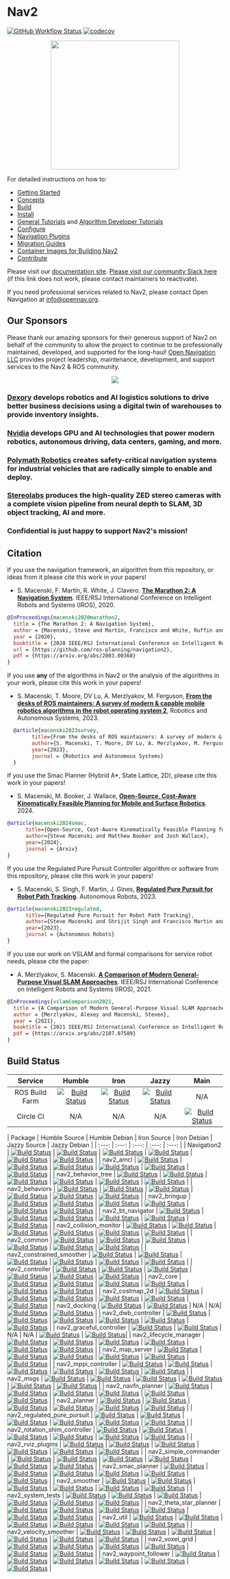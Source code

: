 # Nav2
[![GitHub Workflow Status](https://github.com/ros-navigation/navigation2/actions/workflows/update_ci_image.yaml/badge.svg)](https://github.com/ros-navigation/navigation2/actions/workflows/update_ci_image.yaml)
[![codecov](https://codecov.io/gh/ros-navigation/navigation2/branch/main/graph/badge.svg?token=S3iRmypwlg)](https://codecov.io/gh/ros-navigation/navigation2)

<p align="center">
  <img height="300" src="doc/nav2_logo.png" />
</p>

For detailed instructions on how to:
- [Getting Started](https://docs.nav2.org/getting_started/index.html)
- [Concepts](https://docs.nav2.org/concepts/index.html)
- [Build](https://docs.nav2.org/development_guides/build_docs/index.html#build)
- [Install](https://docs.nav2.org/development_guides/build_docs/index.html#install)
- [General Tutorials](https://docs.nav2.org/tutorials/index.html) and [Algorithm Developer Tutorials](https://docs.nav2.org/plugin_tutorials/index.html)
- [Configure](https://docs.nav2.org/configuration/index.html)
- [Navigation Plugins](https://docs.nav2.org/plugins/index.html)
- [Migration Guides](https://docs.nav2.org/migration/index.html)
- [Container Images for Building Nav2](https://github.com/orgs/ros-navigation/packages/container/package/navigation2)
- [Contribute](https://docs.nav2.org/development_guides/involvement_docs/index.html)

Please visit our [documentation site](https://docs.nav2.org/). [Please visit our community Slack here](https://join.slack.com/t/navigation2/shared_invite/zt-hu52lnnq-cKYjuhTY~sEMbZXL8p9tOw) (if this link does not work, please contact maintainers to reactivate).

If you need professional services related to Nav2, please contact Open Navigation at info@opennav.org.

## Our Sponsors

Please thank our amazing sponsors for their generous support of Nav2 on behalf of the community to allow the project to continue to be professionally maintained, developed, and supported for the long-haul! [Open Navigation LLC](https://www.opennav.org/) provides project leadership, maintenance, development, and support services to the Nav2 & ROS community. 

<p align="center">
  <img src="doc/sponsors_feb_2024.png" />
</p>

### [Dexory](https://www.dexory.com/) develops robotics and AI logistics solutions to drive better business decisions using a digital twin of warehouses to provide inventory insights.

### [Nvidia](https://www.nvidia.com/en-us/deep-learning-ai/industries/robotics/) develops GPU and AI technologies that power modern robotics, autonomous driving, data centers, gaming, and more.

### [Polymath Robotics](https://www.polymathrobotics.com/) creates safety-critical navigation systems for industrial vehicles that are radically simple to enable and deploy.

### [Stereolabs](https://www.stereolabs.com/) produces the high-quality ZED stereo cameras with a complete vision pipeline from neural depth to SLAM, 3D object tracking, AI and more.

### Confidential is just happy to support Nav2's mission!


## Citation

If you use the navigation framework, an algorithm from this repository, or ideas from it
please cite this work in your papers!

 - S. Macenski, F. Martín, R. White, J. Clavero. [**The Marathon 2: A Navigation System**](https://arxiv.org/abs/2003.00368). IEEE/RSJ International Conference on Intelligent Robots and Systems (IROS), 2020.
 
 ```bibtex
 @InProceedings{macenski2020marathon2,
   title = {The Marathon 2: A Navigation System},
   author = {Macenski, Steve and Martín, Francisco and White, Ruffin and Ginés Clavero, Jonatan},
   year = {2020},
   booktitle = {2020 IEEE/RSJ International Conference on Intelligent Robots and Systems (IROS)},
   url = {https://github.com/ros-planning/navigation2},
   pdf = {https://arxiv.org/abs/2003.00368}
 }
```

If you use **any** of the algorithms in Nav2 or the analysis of the algorithms in your work, please cite this work in your papers!

- S. Macenski, T. Moore, DV Lu, A. Merzlyakov, M. Ferguson, [**From the desks of ROS maintainers: A survey of modern & capable mobile robotics algorithms in the robot operating system 2**](https://arxiv.org/pdf/2307.15236.pdf), Robotics and Autonomous Systems, 2023.

```bibtex
  @article{macenski2023survey,
        title={From the desks of ROS maintainers: A survey of modern & capable mobile robotics algorithms in the robot operating system 2}, 
        author={S. Macenski, T. Moore, DV Lu, A. Merzlyakov, M. Ferguson},
        year={2023},
        journal = {Robotics and Autonomous Systems}
  }
```

If you use the Smac Planner (Hybrid A*, State Lattice, 2D), please cite this work in your papers!

- S. Macenski, M. Booker, J. Wallace, [**Open-Source, Cost-Aware Kinematically Feasible Planning for Mobile and Surface Robotics**](https://arxiv.org/abs/2401.13078). 2024.

```bibtex
@article{macenski2024smac,
      title={Open-Source, Cost-Aware Kinematically Feasible Planning for Mobile and Surface Robotics}, 
      author={Steve Macenski and Matthew Booker and Josh Wallace},
      year={2024},
      journal = {Arxiv}
}
```

If you use the Regulated Pure Pursuit Controller algorithm or software from this repository, please cite this work in your papers!

- S. Macenski, S. Singh, F. Martin, J. Gines, [**Regulated Pure Pursuit for Robot Path Tracking**](https://arxiv.org/abs/2305.20026). Autonomous Robots, 2023.

```bibtex
@article{macenski2023regulated,
      title={Regulated Pure Pursuit for Robot Path Tracking}, 
      author={Steve Macenski and Shrijit Singh and Francisco Martin and Jonatan Gines},
      year={2023},
      journal = {Autonomous Robots}
}
```

 If you use our work on VSLAM and formal comparisons for service robot needs, please cite the paper:

 - A. Merzlyakov, S. Macenski. [**A Comparison of Modern General-Purpose Visual SLAM Approaches**](https://arxiv.org/abs/2107.07589). IEEE/RSJ International Conference on Intelligent Robots and Systems (IROS), 2021.

 ```bibtex
 @InProceedings{vslamComparison2021,
   title = {A Comparison of Modern General-Purpose Visual SLAM Approaches},
   author = {Merzlyakov, Alexey and Macenski, Steven},
   year = {2021},
   booktitle = {2021 IEEE/RSJ International Conference on Intelligent Robots and Systems (IROS)},
   pdf = {https://arxiv.org/abs/2107.07589}
 }
```

## Build Status

| Service | Humble | Iron  | Jazzy | Main  |
| :---:   | :---:  | :---: | :---: | :---: |
| ROS Build Farm | [![Build Status](https://build.ros2.org/job/Hdev__navigation2__ubuntu_jammy_amd64/badge/icon)](https://build.ros2.org/job/Hdev__navigation2__ubuntu_jammy_amd64/) | [![Build Status](https://build.ros2.org/job/Idev__navigation2__ubuntu_jammy_amd64/badge/icon)](https://build.ros2.org/job/Idev__navigation2__ubuntu_jammy_amd64/) |  [![Build Status](https://build.ros2.org/job/Jdev__navigation2__ubuntu_noble_amd64/badge/icon)](https://build.ros2.org/job/Jdev__navigation2__ubuntu_noble_amd64/) | N/A |
| Circle CI | N/A | N/A | N/A | [![Build Status](https://circleci.com/gh/ros-navigation/navigation2/tree/main.svg?style=svg)](https://circleci.com/gh/ros-navigation/navigation2/tree/main) |


| Package | Humble Source | Humble Debian | Iron Source | Iron Debian | Jazzy Source | Jazzy Debian |
| :---: | :---: | :---: |  :---: | :---: |
| Navigation2 | [![Build Status](https://build.ros2.org/job/Hsrc_uJ__navigation2__ubuntu_jammy__source/badge/icon)](https://build.ros2.org/job/Hsrc_uJ__navigation2__ubuntu_jammy__source/) | [![Build Status](https://build.ros2.org/job/Hbin_uJ64__navigation2__ubuntu_jammy_amd64__binary/badge/icon)](https://build.ros2.org/job/Hbin_uJ64__navigation2__ubuntu_jammy_amd64__binary/) | [![Build Status](https://build.ros2.org/job/Isrc_uJ__navigation2__ubuntu_jammy__source/badge/icon)](https://build.ros2.org/job/Isrc_uJ__navigation2__ubuntu_jammy__source/) | [![Build Status](https://build.ros2.org/job/Ibin_uJ64__navigation2__ubuntu_jammy_amd64__binary/badge/icon)](https://build.ros2.org/job/Ibin_uJ64__navigation2__ubuntu_jammy_amd64__binary/) | [![Build Status](https://build.ros2.org/job/Jsrc_uJ__navigation2__ubuntu_noble__source/badge/icon)](https://build.ros2.org/job/Jsrc_uJ__navigation2__ubuntu_noble__source/) | [![Build Status](https://build.ros2.org/job/Jbin_uJ64__navigation2__ubuntu_noble_amd64__binary/badge/icon)](https://build.ros2.org/job/Jbin_uJ64__navigation2__ubuntu_noble_amd64__binary/) |
| nav2_amcl | [![Build Status](https://build.ros2.org/job/Hsrc_uJ__nav2_amcl__ubuntu_jammy__source/badge/icon)](https://build.ros2.org/job/Hsrc_uJ__nav2_amcl__ubuntu_jammy__source/) | [![Build Status](https://build.ros2.org/job/Hbin_uJ64__nav2_amcl__ubuntu_jammy_amd64__binary/badge/icon)](https://build.ros2.org/job/Hbin_uJ64__nav2_amcl__ubuntu_jammy_amd64__binary/) | [![Build Status](https://build.ros2.org/job/Isrc_uJ__nav2_amcl__ubuntu_jammy__source/badge/icon)](https://build.ros2.org/job/Isrc_uJ__nav2_amcl__ubuntu_jammy__source/) | [![Build Status](https://build.ros2.org/job/Ibin_uJ64__nav2_amcl__ubuntu_jammy_amd64__binary/badge/icon)](https://build.ros2.org/job/Ibin_uJ64__nav2_amcl__ubuntu_jammy_amd64__binary/) |  [![Build Status](https://build.ros2.org/job/Jsrc_uJ__nav2_amcl__ubuntu_noble__source/badge/icon)](https://build.ros2.org/job/Jsrc_uJ__nav2_amcl__ubuntu_noble__source/) | [![Build Status](https://build.ros2.org/job/Jbin_uJ64__nav2_amcl__ubuntu_noble_amd64__binary/badge/icon)](https://build.ros2.org/job/Jbin_uJ64__nav2_amcl__ubuntu_noble_amd64__binary/) |
| nav2_behavior_tree | [![Build Status](https://build.ros2.org/job/Hsrc_uJ__nav2_behavior_tree__ubuntu_jammy__source/badge/icon)](https://build.ros2.org/job/Hsrc_uJ__nav2_behavior_tree__ubuntu_jammy__source/) | [![Build Status](https://build.ros2.org/job/Hbin_uJ64__nav2_behavior_tree__ubuntu_jammy_amd64__binary/badge/icon)](https://build.ros2.org/job/Hbin_uJ64__nav2_behavior_tree__ubuntu_jammy_amd64__binary/) | [![Build Status](https://build.ros2.org/job/Isrc_uJ__nav2_behavior_tree__ubuntu_jammy__source/badge/icon)](https://build.ros2.org/job/Isrc_uJ__nav2_behavior_tree__ubuntu_jammy__source/) | [![Build Status](https://build.ros2.org/job/Ibin_uJ64__nav2_behavior_tree__ubuntu_jammy_amd64__binary/badge/icon)](https://build.ros2.org/job/Ibin_uJ64__nav2_behavior_tree__ubuntu_jammy_amd64__binary/) | [![Build Status](https://build.ros2.org/job/Jsrc_uJ__nav2_behavior_tree__ubuntu_noble__source/badge/icon)](https://build.ros2.org/job/Isrc_uJ__nav2_behavior_tree__ubuntu_jammy__source/) | [![Build Status](https://build.ros2.org/job/Jbin_uJ64__nav2_behavior_tree__ubuntu_noble_amd64__binary/badge/icon)](https://build.ros2.org/job/Jbin_uJ64__nav2_behavior_tree__ubuntu_noble_amd64__binary/) | 
| nav2_behaviors | [![Build Status](https://build.ros2.org/job/Hsrc_uJ__nav2_behaviors__ubuntu_jammy__source/badge/icon)](https://build.ros2.org/job/Hsrc_uJ__nav2_behaviors__ubuntu_jammy__source/) | [![Build Status](https://build.ros2.org/job/Hbin_uJ64__nav2_behaviors__ubuntu_jammy_amd64__binary/badge/icon)](https://build.ros2.org/job/Hbin_uJ64__nav2_behaviors__ubuntu_jammy_amd64__binary/) | [![Build Status](https://build.ros2.org/job/Isrc_uJ__nav2_behaviors__ubuntu_jammy__source/badge/icon)](https://build.ros2.org/job/Isrc_uJ__nav2_behaviors__ubuntu_jammy__source/) | [![Build Status](https://build.ros2.org/job/Ibin_uJ64__nav2_behaviors__ubuntu_jammy_amd64__binary/badge/icon)](https://build.ros2.org/job/Ibin_uJ64__nav2_behaviors__ubuntu_jammy_amd64__binary/) | [![Build Status](https://build.ros2.org/job/Jsrc_uJ__nav2_behaviors__ubuntu_noble__source/badge/icon)](https://build.ros2.org/job/Jsrc_uJ__nav2_behaviors__ubuntu_noble__source/) | [![Build Status](https://build.ros2.org/job/Jbin_uJ64__nav2_behaviors__ubuntu_noble_amd64__binary/badge/icon)](https://build.ros2.org/job/Jbin_uJ64__nav2_behaviors__ubuntu_noble_amd64__binary/) |
| nav2_bringup | [![Build Status](https://build.ros2.org/job/Hsrc_uJ__nav2_bringup__ubuntu_jammy__source/badge/icon)](https://build.ros2.org/job/Hsrc_uJ__nav2_bringup__ubuntu_jammy__source/) | [![Build Status](https://build.ros2.org/job/Hbin_uJ64__nav2_bringup__ubuntu_jammy_amd64__binary/badge/icon)](https://build.ros2.org/job/Hbin_uJ64__nav2_bringup__ubuntu_jammy_amd64__binary/) | [![Build Status](https://build.ros2.org/job/Isrc_uJ__nav2_bringup__ubuntu_jammy__source/badge/icon)](https://build.ros2.org/job/Isrc_uJ__nav2_bringup__ubuntu_jammy__source/) | [![Build Status](https://build.ros2.org/job/Ibin_uJ64__nav2_bringup__ubuntu_jammy_amd64__binary/badge/icon)](https://build.ros2.org/job/Ibin_uJ64__nav2_bringup__ubuntu_jammy_amd64__binary/) | [![Build Status](https://build.ros2.org/job/Jsrc_uJ__nav2_bringup__ubuntu_noble__source/badge/icon)](https://build.ros2.org/job/Jsrc_uJ__nav2_bringup__ubuntu_noble__source/) | [![Build Status](https://build.ros2.org/job/Jbin_uJ64__nav2_bringup__ubuntu_noble_amd64__binary/badge/icon)](https://build.ros2.org/job/Jbin_uJ64__nav2_bringup__ubuntu_noble_amd64__binary/) |
| nav2_bt_navigator | [![Build Status](https://build.ros2.org/job/Hsrc_uJ__nav2_bt_navigator__ubuntu_jammy__source/badge/icon)](https://build.ros2.org/job/Hsrc_uJ__nav2_bt_navigator__ubuntu_jammy__source/) | [![Build Status](https://build.ros2.org/job/Hbin_uJ64__nav2_bt_navigator__ubuntu_jammy_amd64__binary/badge/icon)](https://build.ros2.org/job/Hbin_uJ64__nav2_bt_navigator__ubuntu_jammy_amd64__binary/) | [![Build Status](https://build.ros2.org/job/Isrc_uJ__nav2_bt_navigator__ubuntu_jammy__source/badge/icon)](https://build.ros2.org/job/Isrc_uJ__nav2_bt_navigator__ubuntu_jammy__source/) | [![Build Status](https://build.ros2.org/job/Ibin_uJ64__nav2_bt_navigator__ubuntu_jammy_amd64__binary/badge/icon)](https://build.ros2.org/job/Ibin_uJ64__nav2_bt_navigator__ubuntu_jammy_amd64__binary/) | [![Build Status](https://build.ros2.org/job/Jsrc_uJ__nav2_bt_navigator__ubuntu_noble__source/badge/icon)](https://build.ros2.org/job/Jsrc_uJ__nav2_bt_navigator__ubuntu_noble__source/) | [![Build Status](https://build.ros2.org/job/Jbin_uJ64__nav2_bt_navigator__ubuntu_noble_amd64__binary/badge/icon)](https://build.ros2.org/job/Jbin_uJ64__nav2_bt_navigator__ubuntu_noble_amd64__binary/) |
| nav2_collision_monitor | [![Build Status](https://build.ros2.org/job/Hsrc_uJ__nav2_collision_monitor__ubuntu_jammy__source/badge/icon)](https://build.ros2.org/job/Hsrc_uJ__nav2_collision_monitor__ubuntu_jammy__source/) | [![Build Status](https://build.ros2.org/job/Hbin_uJ64__nav2_collision_monitor__ubuntu_jammy_amd64__binary/badge/icon)](https://build.ros2.org/job/Hbin_uJ64__nav2_collision_monitor__ubuntu_jammy_amd64__binary/) | [![Build Status](https://build.ros2.org/job/Isrc_uJ__nav2_collision_monitor__ubuntu_jammy__source/badge/icon)](https://build.ros2.org/job/Isrc_uJ__nav2_collision_monitor__ubuntu_jammy__source/) | [![Build Status](https://build.ros2.org/job/Ibin_uJ64__nav2_collision_monitor__ubuntu_jammy_amd64__binary/badge/icon)](https://build.ros2.org/job/Ibin_uJ64__nav2_collision_monitor__ubuntu_jammy_amd64__binary/) | [![Build Status](https://build.ros2.org/job/Jsrc_uJ__nav2_collision_monitor__ubuntu_noble__source/badge/icon)](https://build.ros2.org/job/Jsrc_uJ__nav2_collision_monitor__ubuntu_noble__source/) | [![Build Status](https://build.ros2.org/job/Jbin_uJ64__nav2_collision_monitor__ubuntu_noble_amd64__binary/badge/icon)](https://build.ros2.org/job/Jbin_uJ64__nav2_collision_monitor__ubuntu_noble_amd64__binary/) |
| nav2_common | [![Build Status](https://build.ros2.org/job/Hsrc_uJ__nav2_common__ubuntu_jammy__source/badge/icon)](https://build.ros2.org/job/Hsrc_uJ__nav2_common__ubuntu_jammy__source/) | [![Build Status](https://build.ros2.org/job/Hbin_uJ64__nav2_common__ubuntu_jammy_amd64__binary/badge/icon)](https://build.ros2.org/job/Hbin_uJ64__nav2_common__ubuntu_jammy_amd64__binary/) | [![Build Status](https://build.ros2.org/job/Isrc_uJ__nav2_common__ubuntu_jammy__source/badge/icon)](https://build.ros2.org/job/Isrc_uJ__nav2_common__ubuntu_jammy__source/) | [![Build Status](https://build.ros2.org/job/Ibin_uJ64__nav2_common__ubuntu_jammy_amd64__binary/badge/icon)](https://build.ros2.org/job/Ibin_uJ64__nav2_common__ubuntu_jammy_amd64__binary/) | [![Build Status](https://build.ros2.org/job/Jsrc_uJ__nav2_common__ubuntu_noble__source/badge/icon)](https://build.ros2.org/job/Jsrc_uJ__nav2_common__ubuntu_noble__source/) | [![Build Status](https://build.ros2.org/job/Jbin_uJ64__nav2_common__ubuntu_noble_amd64__binary/badge/icon)](https://build.ros2.org/job/Jbin_uJ64__nav2_common__ubuntu_noble_amd64__binary/) |
| nav2_constrained_smoother | [![Build Status](https://build.ros2.org/job/Hsrc_uJ__nav2_constrained_smoother__ubuntu_jammy__source/badge/icon)](https://build.ros2.org/job/Hsrc_uJ__nav2_constrained_smoother__ubuntu_jammy__source/) | [![Build Status](https://build.ros2.org/job/Hbin_uJ64__nav2_constrained_smoother__ubuntu_jammy_amd64__binary/badge/icon)](https://build.ros2.org/job/Hbin_uJ64__nav2_constrained_smoother__ubuntu_jammy_amd64__binary/) | [![Build Status](https://build.ros2.org/job/Isrc_uJ__nav2_constrained_smoother__ubuntu_jammy__source/badge/icon)](https://build.ros2.org/job/Isrc_uJ__nav2_constrained_smoother__ubuntu_jammy__source/) | [![Build Status](https://build.ros2.org/job/Ibin_uJ64__nav2_constrained_smoother__ubuntu_jammy_amd64__binary/badge/icon)](https://build.ros2.org/job/Ibin_uJ64__nav2_constrained_smoother__ubuntu_jammy_amd64__binary/) | [![Build Status](https://build.ros2.org/job/Jsrc_uJ__nav2_constrained_smoother__ubuntu_noble__source/badge/icon)](https://build.ros2.org/job/Jsrc_uJ__nav2_constrained_smoother__ubuntu_noble__source/) | [![Build Status](https://build.ros2.org/job/Jbin_uJ64__nav2_constrained_smoother__ubuntu_noble_amd64__binary/badge/icon)](https://build.ros2.org/job/Jbin_uJ64__nav2_constrained_smoother__ubuntu_noble_amd64__binary/) |
| nav2_controller | [![Build Status](https://build.ros2.org/job/Hsrc_uJ__nav2_controller__ubuntu_jammy__source/badge/icon)](https://build.ros2.org/job/Hsrc_uJ__nav2_controller__ubuntu_jammy__source/) | [![Build Status](https://build.ros2.org/job/Hbin_uJ64__nav2_controller__ubuntu_jammy_amd64__binary/badge/icon)](https://build.ros2.org/job/Hbin_uJ64__nav2_controller__ubuntu_jammy_amd64__binary/) | [![Build Status](https://build.ros2.org/job/Isrc_uJ__nav2_controller__ubuntu_jammy__source/badge/icon)](https://build.ros2.org/job/Isrc_uJ__nav2_controller__ubuntu_jammy__source/) | [![Build Status](https://build.ros2.org/job/Ibin_uJ64__nav2_controller__ubuntu_jammy_amd64__binary/badge/icon)](https://build.ros2.org/job/Ibin_uJ64__nav2_controller__ubuntu_jammy_amd64__binary/) | [![Build Status](https://build.ros2.org/job/Jsrc_uJ__nav2_controller__ubuntu_noble__source/badge/icon)](https://build.ros2.org/job/Jsrc_uJ__nav2_controller__ubuntu_noble__source/) | [![Build Status](https://build.ros2.org/job/Jbin_uJ64__nav2_controller__ubuntu_noble_amd64__binary/badge/icon)](https://build.ros2.org/job/Jbin_uJ64__nav2_controller__ubuntu_noble_amd64__binary/) |
| nav2_core | [![Build Status](https://build.ros2.org/job/Hsrc_uJ__nav2_core__ubuntu_jammy__source/badge/icon)](https://build.ros2.org/job/Hsrc_uJ__nav2_core__ubuntu_jammy__source/) | [![Build Status](https://build.ros2.org/job/Hbin_uJ64__nav2_core__ubuntu_jammy_amd64__binary/badge/icon)](https://build.ros2.org/job/Hbin_uJ64__nav2_core__ubuntu_jammy_amd64__binary/) | [![Build Status](https://build.ros2.org/job/Isrc_uJ__nav2_core__ubuntu_jammy__source/badge/icon)](https://build.ros2.org/job/Isrc_uJ__nav2_core__ubuntu_jammy__source/) | [![Build Status](https://build.ros2.org/job/Ibin_uJ64__nav2_core__ubuntu_jammy_amd64__binary/badge/icon)](https://build.ros2.org/job/Ibin_uJ64__nav2_core__ubuntu_jammy_amd64__binary/) | [![Build Status](https://build.ros2.org/job/Jsrc_uJ__nav2_core__ubuntu_noble__source/badge/icon)](https://build.ros2.org/job/Jsrc_uJ__nav2_core__ubuntu_noble__source/) | [![Build Status](https://build.ros2.org/job/Jbin_uJ64__nav2_core__ubuntu_noble_amd64__binary/badge/icon)](https://build.ros2.org/job/Jbin_uJ64__nav2_core__ubuntu_noble_amd64__binary/) |
| nav2_costmap_2d | [![Build Status](https://build.ros2.org/job/Hsrc_uJ__nav2_costmap_2d__ubuntu_jammy__source/badge/icon)](https://build.ros2.org/job/Hsrc_uJ__nav2_costmap_2d__ubuntu_jammy__source/) | [![Build Status](https://build.ros2.org/job/Hbin_uJ64__nav2_costmap_2d__ubuntu_jammy_amd64__binary/badge/icon)](https://build.ros2.org/job/Hbin_uJ64__nav2_costmap_2d__ubuntu_jammy_amd64__binary/) | [![Build Status](https://build.ros2.org/job/Isrc_uJ__nav2_costmap_2d__ubuntu_jammy__source/badge/icon)](https://build.ros2.org/job/Isrc_uJ__nav2_costmap_2d__ubuntu_jammy__source/) | [![Build Status](https://build.ros2.org/job/Ibin_uJ64__nav2_costmap_2d__ubuntu_jammy_amd64__binary/badge/icon)](https://build.ros2.org/job/Ibin_uJ64__nav2_costmap_2d__ubuntu_jammy_amd64__binary/) | [![Build Status](https://build.ros2.org/job/Jsrc_uJ__nav2_costmap_2d__ubuntu_noble__source/badge/icon)](https://build.ros2.org/job/Jsrc_uJ__nav2_costmap_2d__ubuntu_noble__source/) | [![Build Status](https://build.ros2.org/job/Jbin_uJ64__nav2_costmap_2d__ubuntu_noble_amd64__binary/badge/icon)](https://build.ros2.org/job/Jbin_uJ64__nav2_costmap_2d__ubuntu_noble_amd64__binary/) |
| nav2_docking | [![Build Status](https://build.ros2.org/job/Hsrc_uJ__opennav_docking__ubuntu_jammy__source/badge/icon)](https://build.ros2.org/job/Hsrc_uJ__opennav_docking__ubuntu_jammy__source/) | [![Build Status](https://build.ros2.org/job/Hbin_uJ64__opennav_docking__ubuntu_jammy_amd64__binary/badge/icon)](https://build.ros2.org/job/Hbin_uJ64__opennav_docking__ubuntu_jammy_amd64__binary/) | N/A | N/A| [![Build Status](https://build.ros2.org/job/Jsrc_uJ__opennav_docking__ubuntu_noble__source/badge/icon)](https://build.ros2.org/job/Jsrc_uJ__opennav_docking__ubuntu_noble__source/) | [![Build Status](https://build.ros2.org/job/Jbin_uJ64__opennav_docking__ubuntu_noble_amd64__binary/badge/icon)](https://build.ros2.org/job/Jbin_uJ64__opennav_docking__ubuntu_noble_amd64__binary/) |
| nav2_dwb_controller | [![Build Status](https://build.ros2.org/job/Hsrc_uJ__nav2_dwb_controller__ubuntu_jammy__source/badge/icon)](https://build.ros2.org/job/Hsrc_uJ__nav2_dwb_controller__ubuntu_jammy__source/) | [![Build Status](https://build.ros2.org/job/Hbin_uJ64__nav2_dwb_controller__ubuntu_jammy_amd64__binary/badge/icon)](https://build.ros2.org/job/Hbin_uJ64__nav2_dwb_controller__ubuntu_jammy_amd64__binary/) | [![Build Status](https://build.ros2.org/job/Isrc_uJ__nav2_dwb_controller__ubuntu_jammy__source/badge/icon)](https://build.ros2.org/job/Isrc_uJ__nav2_dwb_controller__ubuntu_jammy__source/) | [![Build Status](https://build.ros2.org/job/Ibin_uJ64__nav2_dwb_controller__ubuntu_jammy_amd64__binary/badge/icon)](https://build.ros2.org/job/Ibin_uJ64__nav2_dwb_controller__ubuntu_jammy_amd64__binary/) | [![Build Status](https://build.ros2.org/job/Jsrc_uJ__nav2_dwb_controller__ubuntu_noble__source/badge/icon)](https://build.ros2.org/job/Jsrc_uJ__nav2_dwb_controller__ubuntu_noble__source/) | [![Build Status](https://build.ros2.org/job/Jbin_uJ64__nav2_dwb_controller__ubuntu_noble_amd64__binary/badge/icon)](https://build.ros2.org/job/Jbin_uJ64__nav2_dwb_controller__ubuntu_noble_amd64__binary/) |
| nav2_graceful_controller | [![Build Status](https://build.ros2.org/job/Hsrc_uJ__nav2_graceful_controller__ubuntu_jammy__source/badge/icon)](https://build.ros2.org/job/Hsrc_uJ__nav2_graceful_controller__ubuntu_jammy__source/) | [![Build Status](https://build.ros2.org/job/Hbin_uJ64__nav2_graceful_controller__ubuntu_jammy_amd64__binary/badge/icon)](https://build.ros2.org/job/Hbin_uJ64__nav2_graceful_controller__ubuntu_jammy_amd64__binary/) | N/A | N/A | [![Build Status](https://build.ros2.org/job/Jsrc_uJ__nav2_graceful_controller__ubuntu_noble__source/badge/icon)](https://build.ros2.org/job/Jsrc_uJ__nav2_graceful_controller__ubuntu_noble__source/) | [![Build Status](https://build.ros2.org/job/Jbin_uJ64__nav2_graceful_controller__ubuntu_noble_amd64__binary/badge/icon)](https://build.ros2.org/job/Jbin_uJ64__nav2_graceful_controller__ubuntu_noble_amd64__binary/)|
| nav2_lifecycle_manager | [![Build Status](https://build.ros2.org/job/Hsrc_uJ__nav2_lifecycle_manager__ubuntu_jammy__source/badge/icon)](https://build.ros2.org/job/Hsrc_uJ__nav2_lifecycle_manager__ubuntu_jammy__source/) | [![Build Status](https://build.ros2.org/job/Hbin_uJ64__nav2_lifecycle_manager__ubuntu_jammy_amd64__binary/badge/icon)](https://build.ros2.org/job/Hbin_uJ64__nav2_lifecycle_manager__ubuntu_jammy_amd64__binary/) | [![Build Status](https://build.ros2.org/job/Isrc_uJ__nav2_lifecycle_manager__ubuntu_jammy__source/badge/icon)](https://build.ros2.org/job/Isrc_uJ__nav2_lifecycle_manager__ubuntu_jammy__source/) | [![Build Status](https://build.ros2.org/job/Ibin_uJ64__nav2_lifecycle_manager__ubuntu_jammy_amd64__binary/badge/icon)](https://build.ros2.org/job/Ibin_uJ64__nav2_lifecycle_manager__ubuntu_jammy_amd64__binary/) | [![Build Status](https://build.ros2.org/job/Jsrc_uJ__nav2_lifecycle_manager__ubuntu_noble__source/badge/icon)](https://build.ros2.org/job/Jsrc_uJ__nav2_lifecycle_manager__ubuntu_noble__source/) | [![Build Status](https://build.ros2.org/job/Jbin_uJ64__nav2_lifecycle_manager__ubuntu_noble_amd64__binary/badge/icon)](https://build.ros2.org/job/Jbin_uJ64__nav2_lifecycle_manager__ubuntu_noble_amd64__binary/) |
| nav2_map_server | [![Build Status](https://build.ros2.org/job/Hsrc_uJ__nav2_map_server__ubuntu_jammy__source/badge/icon)](https://build.ros2.org/job/Hsrc_uJ__nav2_map_server__ubuntu_jammy__source/) | [![Build Status](https://build.ros2.org/job/Hbin_uJ64__nav2_map_server__ubuntu_jammy_amd64__binary/badge/icon)](https://build.ros2.org/job/Hbin_uJ64__nav2_map_server__ubuntu_jammy_amd64__binary/) | [![Build Status](https://build.ros2.org/job/Isrc_uJ__nav2_map_server__ubuntu_jammy__source/badge/icon)](https://build.ros2.org/job/Isrc_uJ__nav2_map_server__ubuntu_jammy__source/) | [![Build Status](https://build.ros2.org/job/Ibin_uJ64__nav2_map_server__ubuntu_jammy_amd64__binary/badge/icon)](https://build.ros2.org/job/Ibin_uJ64__nav2_map_server__ubuntu_jammy_amd64__binary/) | [![Build Status](https://build.ros2.org/job/Jsrc_uJ__nav2_map_server__ubuntu_noble__source/badge/icon)](https://build.ros2.org/job/Jsrc_uJ__nav2_map_server__ubuntu_noble__source/) | [![Build Status](https://build.ros2.org/job/Jbin_uJ64__nav2_map_server__ubuntu_noble_amd64__binary/badge/icon)](https://build.ros2.org/job/Jbin_uJ64__nav2_map_server__ubuntu_noble_amd64__binary/) |
| nav2_mppi_controller | [![Build Status](https://build.ros2.org/job/Hsrc_uJ__nav2_mppi_controller__ubuntu_jammy__source/badge/icon)](https://build.ros2.org/job/Hsrc_uJ__nav2_mppi_controller__ubuntu_jammy__source/) | [![Build Status](https://build.ros2.org/job/Hbin_uJ64__nav2_mppi_controller__ubuntu_jammy_amd64__binary/badge/icon)](https://build.ros2.org/job/Hbin_uJ64__nav2_mppi_controller__ubuntu_jammy_amd64__binary/) | [![Build Status](https://build.ros2.org/job/Isrc_uJ__nav2_mppi_controller__ubuntu_jammy__source/badge/icon)](https://build.ros2.org/job/Isrc_uJ__nav2_mppi_controller__ubuntu_jammy__source/) | [![Build Status](https://build.ros2.org/job/Ibin_uJ64__nav2_mppi_controller__ubuntu_jammy_amd64__binary/badge/icon)](https://build.ros2.org/job/Ibin_uJ64__nav2_mppi_controller__ubuntu_jammy_amd64__binary/) | [![Build Status](https://build.ros2.org/job/Jsrc_uJ__nav2_mppi_controller__ubuntu_noble__source/badge/icon)](https://build.ros2.org/job/Jsrc_uJ__nav2_mppi_controller__ubuntu_noble__source/) | [![Build Status](https://build.ros2.org/job/Jbin_uJ64__nav2_mppi_controller__ubuntu_noble_amd64__binary/badge/icon)](https://build.ros2.org/job/Jbin_uJ64__nav2_mppi_controller__ubuntu_noble_amd64__binary/) |
| nav2_msgs | [![Build Status](https://build.ros2.org/job/Hsrc_uJ__nav2_msgs__ubuntu_jammy__source/badge/icon)](https://build.ros2.org/job/Hsrc_uJ__nav2_msgs__ubuntu_jammy__source/) | [![Build Status](https://build.ros2.org/job/Hbin_uJ64__nav2_msgs__ubuntu_jammy_amd64__binary/badge/icon)](https://build.ros2.org/job/Hbin_uJ64__nav2_msgs__ubuntu_jammy_amd64__binary/) | [![Build Status](https://build.ros2.org/job/Isrc_uJ__nav2_msgs__ubuntu_jammy__source/badge/icon)](https://build.ros2.org/job/Isrc_uJ__nav2_msgs__ubuntu_jammy__source/) | [![Build Status](https://build.ros2.org/job/Ibin_uJ64__nav2_msgs__ubuntu_jammy_amd64__binary/badge/icon)](https://build.ros2.org/job/Ibin_uJ64__nav2_msgs__ubuntu_jammy_amd64__binary/) | [![Build Status](https://build.ros2.org/job/Jsrc_uJ__nav2_msgs__ubuntu_noble__source/badge/icon)](https://build.ros2.org/job/Jsrc_uJ__nav2_msgs__ubuntu_noble__source/) | [![Build Status](https://build.ros2.org/job/Jbin_uJ64__nav2_msgs__ubuntu_noble_amd64__binary/badge/icon)](https://build.ros2.org/job/Jbin_uJ64__nav2_msgs__ubuntu_noble_amd64__binary/) |
| nav2_navfn_planner | [![Build Status](https://build.ros2.org/job/Hsrc_uJ__nav2_navfn_planner__ubuntu_jammy__source/badge/icon)](https://build.ros2.org/job/Hsrc_uJ__nav2_navfn_planner__ubuntu_jammy__source/) | [![Build Status](https://build.ros2.org/job/Hbin_uJ64__nav2_navfn_planner__ubuntu_jammy_amd64__binary/badge/icon)](https://build.ros2.org/job/Hbin_uJ64__nav2_navfn_planner__ubuntu_jammy_amd64__binary/) | [![Build Status](https://build.ros2.org/job/Isrc_uJ__nav2_navfn_planner__ubuntu_jammy__source/badge/icon)](https://build.ros2.org/job/Isrc_uJ__nav2_navfn_planner__ubuntu_jammy__source/) | [![Build Status](https://build.ros2.org/job/Ibin_uJ64__nav2_navfn_planner__ubuntu_jammy_amd64__binary/badge/icon)](https://build.ros2.org/job/Ibin_uJ64__nav2_navfn_planner__ubuntu_jammy_amd64__binary/) | [![Build Status](https://build.ros2.org/job/Jsrc_uJ__nav2_navfn_planner__ubuntu_noble__source/badge/icon)](https://build.ros2.org/job/Jsrc_uJ__nav2_navfn_planner__ubuntu_noble__source/) | [![Build Status](https://build.ros2.org/job/Jbin_uJ64__nav2_navfn_planner__ubuntu_noble_amd64__binary/badge/icon)](https://build.ros2.org/job/Jbin_uJ64__nav2_navfn_planner__ubuntu_noble_amd64__binary/) |
| nav2_planner | [![Build Status](https://build.ros2.org/job/Hsrc_uJ__nav2_planner__ubuntu_jammy__source/badge/icon)](https://build.ros2.org/job/Hsrc_uJ__nav2_planner__ubuntu_jammy__source/) | [![Build Status](https://build.ros2.org/job/Hbin_uJ64__nav2_planner__ubuntu_jammy_amd64__binary/badge/icon)](https://build.ros2.org/job/Hbin_uJ64__nav2_planner__ubuntu_jammy_amd64__binary/) | [![Build Status](https://build.ros2.org/job/Isrc_uJ__nav2_planner__ubuntu_jammy__source/badge/icon)](https://build.ros2.org/job/Isrc_uJ__nav2_planner__ubuntu_jammy__source/) | [![Build Status](https://build.ros2.org/job/Ibin_uJ64__nav2_planner__ubuntu_jammy_amd64__binary/badge/icon)](https://build.ros2.org/job/Ibin_uJ64__nav2_planner__ubuntu_jammy_amd64__binary/) | [![Build Status](https://build.ros2.org/job/Jsrc_uJ__nav2_planner__ubuntu_noble__source/badge/icon)](https://build.ros2.org/job/Jsrc_uJ__nav2_planner__ubuntu_noble__source/) | [![Build Status](https://build.ros2.org/job/Jbin_uJ64__nav2_planner__ubuntu_noble_amd64__binary/badge/icon)](https://build.ros2.org/job/Jbin_uJ64__nav2_planner__ubuntu_noble_amd64__binary/) |
| nav2_regulated_pure_pursuit | [![Build Status](https://build.ros2.org/job/Hsrc_uJ__nav2_regulated_pure_pursuit_controller__ubuntu_jammy__source/badge/icon)](https://build.ros2.org/job/Hsrc_uJ__nav2_regulated_pure_pursuit_controller__ubuntu_jammy__source/) | [![Build Status](https://build.ros2.org/job/Hbin_uJ64__nav2_regulated_pure_pursuit_controller__ubuntu_jammy_amd64__binary/badge/icon)](https://build.ros2.org/job/Hbin_uJ64__nav2_regulated_pure_pursuit_controller__ubuntu_jammy_amd64__binary/) | [![Build Status](https://build.ros2.org/job/Isrc_uJ__nav2_regulated_pure_pursuit_controller__ubuntu_jammy__source/badge/icon)](https://build.ros2.org/job/Isrc_uJ__nav2_regulated_pure_pursuit_controller__ubuntu_jammy__source/) | [![Build Status](https://build.ros2.org/job/Ibin_uJ64__nav2_regulated_pure_pursuit_controller__ubuntu_jammy_amd64__binary/badge/icon)](https://build.ros2.org/job/Ibin_uJ64__nav2_regulated_pure_pursuit_controller__ubuntu_jammy_amd64__binary/) | [![Build Status](https://build.ros2.org/job/Jsrc_uJ__nav2_regulated_pure_pursuit_controller__ubuntu_noble__source/badge/icon)](https://build.ros2.org/job/Jsrc_uJ__nav2_regulated_pure_pursuit_controller__ubuntu_noble__source/) | [![Build Status](https://build.ros2.org/job/Jbin_uJ64__nav2_regulated_pure_pursuit_controller__ubuntu_noble_amd64__binary/badge/icon)](https://build.ros2.org/job/Jbin_uJ64__nav2_regulated_pure_pursuit_controller__ubuntu_noble_amd64__binary/) | 
| nav2_rotation_shim_controller | [![Build Status](https://build.ros2.org/job/Hsrc_uJ__nav2_rotation_shim_controller__ubuntu_jammy__source/badge/icon)](https://build.ros2.org/job/Hsrc_uJ__nav2_rotation_shim_controller__ubuntu_jammy__source/) | [![Build Status](https://build.ros2.org/job/Hbin_uJ64__nav2_rotation_shim_controller__ubuntu_jammy_amd64__binary/badge/icon)](https://build.ros2.org/job/Hbin_uJ64__nav2_rotation_shim_controller__ubuntu_jammy_amd64__binary/) | [![Build Status](https://build.ros2.org/job/Isrc_uJ__nav2_rotation_shim_controller__ubuntu_jammy__source/badge/icon)](https://build.ros2.org/job/Isrc_uJ__nav2_rotation_shim_controller__ubuntu_jammy__source/) | [![Build Status](https://build.ros2.org/job/Ibin_uJ64__nav2_rotation_shim_controller__ubuntu_jammy_amd64__binary/badge/icon)](https://build.ros2.org/job/Ibin_uJ64__nav2_rotation_shim_controller__ubuntu_jammy_amd64__binary/) | [![Build Status](https://build.ros2.org/job/Jsrc_uJ__nav2_rotation_shim_controller__ubuntu_noble__source/badge/icon)](https://build.ros2.org/job/Jsrc_uJ__nav2_rotation_shim_controller__ubuntu_noble__source/) | [![Build Status](https://build.ros2.org/job/Jbin_uJ64__nav2_rotation_shim_controller__ubuntu_noble_amd64__binary/badge/icon)](https://build.ros2.org/job/Jbin_uJ64__nav2_rotation_shim_controller__ubuntu_noble_amd64__binary/) |
| nav2_rviz_plugins | [![Build Status](https://build.ros2.org/job/Hsrc_uJ__nav2_rviz_plugins__ubuntu_jammy__source/badge/icon)](https://build.ros2.org/job/Hsrc_uJ__nav2_rviz_plugins__ubuntu_jammy__source/) | [![Build Status](https://build.ros2.org/job/Hbin_uJ64__nav2_rviz_plugins__ubuntu_jammy_amd64__binary/badge/icon)](https://build.ros2.org/job/Hbin_uJ64__nav2_rviz_plugins__ubuntu_jammy_amd64__binary/) | [![Build Status](https://build.ros2.org/job/Isrc_uJ__nav2_rviz_plugins__ubuntu_jammy__source/badge/icon)](https://build.ros2.org/job/Isrc_uJ__nav2_rviz_plugins__ubuntu_jammy__source/) | [![Build Status](https://build.ros2.org/job/Ibin_uJ64__nav2_rviz_plugins__ubuntu_jammy_amd64__binary/badge/icon)](https://build.ros2.org/job/Ibin_uJ64__nav2_rviz_plugins__ubuntu_jammy_amd64__binary/) | [![Build Status](https://build.ros2.org/job/Jsrc_uJ__nav2_rviz_plugins__ubuntu_noble__source/badge/icon)](https://build.ros2.org/job/Jsrc_uJ__nav2_rviz_plugins__ubuntu_noble__source/) | [![Build Status](https://build.ros2.org/job/Jbin_uJ64__nav2_rviz_plugins__ubuntu_noble_amd64__binary/badge/icon)](https://build.ros2.org/job/Jbin_uJ64__nav2_rviz_plugins__ubuntu_noble_amd64__binary/) |
| nav2_simple_commander | [![Build Status](https://build.ros2.org/job/Hsrc_uJ__nav2_simple_commander__ubuntu_jammy__source/badge/icon)](https://build.ros2.org/job/Hsrc_uJ__nav2_simple_commander__ubuntu_jammy__source/) | [![Build Status](https://build.ros2.org/job/Hbin_uJ64__nav2_simple_commander__ubuntu_jammy_amd64__binary/badge/icon)](https://build.ros2.org/job/Hbin_uJ64__nav2_simple_commander__ubuntu_jammy_amd64__binary/) | [![Build Status](https://build.ros2.org/job/Isrc_uJ__nav2_simple_commander__ubuntu_jammy__source/badge/icon)](https://build.ros2.org/job/Isrc_uJ__nav2_simple_commander__ubuntu_jammy__source/) | [![Build Status](https://build.ros2.org/job/Ibin_uJ64__nav2_simple_commander__ubuntu_jammy_amd64__binary/badge/icon)](https://build.ros2.org/job/Ibin_uJ64__nav2_simple_commander__ubuntu_jammy_amd64__binary/) | [![Build Status](https://build.ros2.org/job/Jsrc_uJ__nav2_simple_commander__ubuntu_noble__source/badge/icon)](https://build.ros2.org/job/Jsrc_uJ__nav2_simple_commander__ubuntu_noble__source/) | [![Build Status](https://build.ros2.org/job/Jbin_uJ64__nav2_simple_commander__ubuntu_noble_amd64__binary/badge/icon)](https://build.ros2.org/job/Jbin_uJ64__nav2_simple_commander__ubuntu_noble_amd64__binary/) |
| nav2_smac_planner | [![Build Status](https://build.ros2.org/job/Hsrc_uJ__nav2_smac_planner__ubuntu_jammy__source/badge/icon)](https://build.ros2.org/job/Hsrc_uJ__nav2_smac_planner__ubuntu_jammy__source/) | [![Build Status](https://build.ros2.org/job/Hbin_uJ64__nav2_smac_planner__ubuntu_jammy_amd64__binary/badge/icon)](https://build.ros2.org/job/Hbin_uJ64__nav2_smac_planner__ubuntu_jammy_amd64__binary/) | [![Build Status](https://build.ros2.org/job/Isrc_uJ__nav2_smac_planner__ubuntu_jammy__source/badge/icon)](https://build.ros2.org/job/Isrc_uJ__nav2_smac_planner__ubuntu_jammy__source/) | [![Build Status](https://build.ros2.org/job/Ibin_uJ64__nav2_smac_planner__ubuntu_jammy_amd64__binary/badge/icon)](https://build.ros2.org/job/Ibin_uJ64__nav2_smac_planner__ubuntu_jammy_amd64__binary/) | [![Build Status](https://build.ros2.org/job/Jsrc_uJ__nav2_smac_planner__ubuntu_noble__source/badge/icon)](https://build.ros2.org/job/Jsrc_uJ__nav2_smac_planner__ubuntu_noble__source/) | [![Build Status](https://build.ros2.org/job/Jbin_uJ64__nav2_smac_planner__ubuntu_noble_amd64__binary/badge/icon)](https://build.ros2.org/job/Jbin_uJ64__nav2_smac_planner__ubuntu_noble_amd64__binary/) | 
| nav2_smoother | [![Build Status](https://build.ros2.org/job/Hsrc_uJ__nav2_smoother__ubuntu_jammy__source/badge/icon)](https://build.ros2.org/job/Hsrc_uJ__nav2_smoother__ubuntu_jammy__source/) | [![Build Status](https://build.ros2.org/job/Hbin_uJ64__nav2_smoother__ubuntu_jammy_amd64__binary/badge/icon)](https://build.ros2.org/job/Hbin_uJ64__nav2_smoother__ubuntu_jammy_amd64__binary/) | [![Build Status](https://build.ros2.org/job/Isrc_uJ__nav2_smoother__ubuntu_jammy__source/badge/icon)](https://build.ros2.org/job/Isrc_uJ__nav2_smoother__ubuntu_jammy__source/) | [![Build Status](https://build.ros2.org/job/Ibin_uJ64__nav2_smoother__ubuntu_jammy_amd64__binary/badge/icon)](https://build.ros2.org/job/Ibin_uJ64__nav2_smoother__ubuntu_jammy_amd64__binary/) | [![Build Status](https://build.ros2.org/job/Jsrc_uJ__nav2_smoother__ubuntu_noble__source/badge/icon)](https://build.ros2.org/job/Jsrc_uJ__nav2_smoother__ubuntu_noble__source/) | [![Build Status](https://build.ros2.org/job/Jbin_uJ64__nav2_smoother__ubuntu_noble_amd64__binary/badge/icon)](https://build.ros2.org/job/Jbin_uJ64__nav2_smoother__ubuntu_noble_amd64__binary/) |
| nav2_system_tests | [![Build Status](https://build.ros2.org/job/Hsrc_uJ__nav2_system_tests__ubuntu_jammy__source/badge/icon)](https://build.ros2.org/job/Hsrc_uJ__nav2_system_tests__ubuntu_jammy__source/) | [![Build Status](https://build.ros2.org/job/Hbin_uJ64__nav2_system_tests__ubuntu_jammy_amd64__binary/badge/icon)](https://build.ros2.org/job/Hbin_uJ64__nav2_system_tests__ubuntu_jammy_amd64__binary/) | [![Build Status](https://build.ros2.org/job/Isrc_uJ__nav2_system_tests__ubuntu_jammy__source/badge/icon)](https://build.ros2.org/job/Isrc_uJ__nav2_system_tests__ubuntu_jammy__source/) | [![Build Status](https://build.ros2.org/job/Ibin_uJ64__nav2_system_tests__ubuntu_jammy_amd64__binary/badge/icon)](https://build.ros2.org/job/Ibin_uJ64__nav2_system_tests__ubuntu_jammy_amd64__binary/) | [![Build Status](https://build.ros2.org/job/Jsrc_uJ__nav2_system_tests__ubuntu_noble__source/badge/icon)](https://build.ros2.org/job/Jsrc_uJ__nav2_system_tests__ubuntu_noble__source/) | [![Build Status](https://build.ros2.org/job/Jbin_uJ64__nav2_system_tests__ubuntu_noble_amd64__binary/badge/icon)](https://build.ros2.org/job/Jbin_uJ64__nav2_system_tests__ubuntu_noble_amd64__binary/) |
| nav2_theta_star_planner | [![Build Status](https://build.ros2.org/job/Hsrc_uJ__nav2_theta_star_planner__ubuntu_jammy__source/badge/icon)](https://build.ros2.org/job/Hsrc_uJ__nav2_theta_star_planner__ubuntu_jammy__source/) | [![Build Status](https://build.ros2.org/job/Hbin_uJ64__nav2_theta_star_planner__ubuntu_jammy_amd64__binary/badge/icon)](https://build.ros2.org/job/Hbin_uJ64__nav2_theta_star_planner__ubuntu_jammy_amd64__binary/) | [![Build Status](https://build.ros2.org/job/Isrc_uJ__nav2_theta_star_planner__ubuntu_jammy__source/badge/icon)](https://build.ros2.org/job/Isrc_uJ__nav2_theta_star_planner__ubuntu_jammy__source/) | [![Build Status](https://build.ros2.org/job/Ibin_uJ64__nav2_theta_star_planner__ubuntu_jammy_amd64__binary/badge/icon)](https://build.ros2.org/job/Ibin_uJ64__nav2_theta_star_planner__ubuntu_jammy_amd64__binary/) | [![Build Status](https://build.ros2.org/job/Jsrc_uJ__nav2_theta_star_planner__ubuntu_noble__source/badge/icon)](https://build.ros2.org/job/Jsrc_uJ__nav2_theta_star_planner__ubuntu_noble__source/) | [![Build Status](https://build.ros2.org/job/Jbin_uJ64__nav2_theta_star_planner__ubuntu_noble_amd64__binary/badge/icon)](https://build.ros2.org/job/Jbin_uJ64__nav2_theta_star_planner__ubuntu_noble_amd64__binary/) |
| nav2_util | [![Build Status](https://build.ros2.org/job/Hsrc_uJ__nav2_util__ubuntu_jammy__source/badge/icon)](https://build.ros2.org/job/Hsrc_uJ__nav2_util__ubuntu_jammy__source/) | [![Build Status](https://build.ros2.org/job/Hbin_uJ64__nav2_util__ubuntu_jammy_amd64__binary/badge/icon)](https://build.ros2.org/job/Hbin_uJ64__nav2_util__ubuntu_jammy_amd64__binary/) | [![Build Status](https://build.ros2.org/job/Isrc_uJ__nav2_util__ubuntu_jammy__source/badge/icon)](https://build.ros2.org/job/Isrc_uJ__nav2_util__ubuntu_jammy__source/) | [![Build Status](https://build.ros2.org/job/Ibin_uJ64__nav2_util__ubuntu_jammy_amd64__binary/badge/icon)](https://build.ros2.org/job/Ibin_uJ64__nav2_util__ubuntu_jammy_amd64__binary/) | [![Build Status](https://build.ros2.org/job/Jsrc_uJ__nav2_util__ubuntu_noble__source/badge/icon)](https://build.ros2.org/job/Jsrc_uJ__nav2_util__ubuntu_noble__source/) | [![Build Status](https://build.ros2.org/job/Jbin_uJ64__nav2_util__ubuntu_noble_amd64__binary/badge/icon)](https://build.ros2.org/job/Jbin_uJ64__nav2_util__ubuntu_noble_amd64__binary/) | 
| nav2_velocity_smoother | [![Build Status](https://build.ros2.org/job/Hsrc_uJ__nav2_velocity_smoother__ubuntu_jammy__source/badge/icon)](https://build.ros2.org/job/Hsrc_uJ__nav2_velocity_smoother__ubuntu_jammy__source/) | [![Build Status](https://build.ros2.org/job/Hbin_uJ64__nav2_velocity_smoother__ubuntu_jammy_amd64__binary/badge/icon)](https://build.ros2.org/job/Hbin_uJ64__nav2_velocity_smoother__ubuntu_jammy_amd64__binary/) | [![Build Status](https://build.ros2.org/job/Isrc_uJ__nav2_velocity_smoother__ubuntu_jammy__source/badge/icon)](https://build.ros2.org/job/Isrc_uJ__nav2_velocity_smoother__ubuntu_jammy__source/) | [![Build Status](https://build.ros2.org/job/Ibin_uJ64__nav2_velocity_smoother__ubuntu_jammy_amd64__binary/badge/icon)](https://build.ros2.org/job/Ibin_uJ64__nav2_velocity_smoother__ubuntu_jammy_amd64__binary/) | [![Build Status](https://build.ros2.org/job/Jsrc_uJ__nav2_velocity_smoother__ubuntu_noble__source/badge/icon)](https://build.ros2.org/job/Jsrc_uJ__nav2_velocity_smoother__ubuntu_noble__source/) | [![Build Status](https://build.ros2.org/job/Jbin_uJ64__nav2_velocity_smoother__ubuntu_noble_amd64__binary/badge/icon)](https://build.ros2.org/job/Jbin_uJ64__nav2_velocity_smoother__ubuntu_noble_amd64__binary/) |
| nav2_voxel_grid | [![Build Status](https://build.ros2.org/job/Hsrc_uJ__nav2_voxel_grid__ubuntu_jammy__source/badge/icon)](https://build.ros2.org/job/Hsrc_uJ__nav2_voxel_grid__ubuntu_jammy__source/) | [![Build Status](https://build.ros2.org/job/Hbin_uJ64__nav2_voxel_grid__ubuntu_jammy_amd64__binary/badge/icon)](https://build.ros2.org/job/Hbin_uJ64__nav2_voxel_grid__ubuntu_jammy_amd64__binary/) | [![Build Status](https://build.ros2.org/job/Isrc_uJ__nav2_voxel_grid__ubuntu_jammy__source/badge/icon)](https://build.ros2.org/job/Isrc_uJ__nav2_voxel_grid__ubuntu_jammy__source/) | [![Build Status](https://build.ros2.org/job/Ibin_uJ64__nav2_voxel_grid__ubuntu_jammy_amd64__binary/badge/icon)](https://build.ros2.org/job/Ibin_uJ64__nav2_voxel_grid__ubuntu_jammy_amd64__binary/) | [![Build Status](https://build.ros2.org/job/Jsrc_uJ__nav2_voxel_grid__ubuntu_noble__source/badge/icon)](https://build.ros2.org/job/Jsrc_uJ__nav2_voxel_grid__ubuntu_noble__source/) | [![Build Status](https://build.ros2.org/job/Jbin_uJ64__nav2_voxel_grid__ubuntu_noble_amd64__binary/badge/icon)](https://build.ros2.org/job/Jbin_uJ64__nav2_voxel_grid__ubuntu_noble_amd64__binary/) |
| nav2_waypoint_follower | [![Build Status](https://build.ros2.org/job/Hsrc_uJ__nav2_waypoint_follower__ubuntu_jammy__source/badge/icon)](https://build.ros2.org/job/Hsrc_uJ__nav2_waypoint_follower__ubuntu_jammy__source/) | [![Build Status](https://build.ros2.org/job/Hbin_uJ64__nav2_waypoint_follower__ubuntu_jammy_amd64__binary/badge/icon)](https://build.ros2.org/job/Hbin_uJ64__nav2_waypoint_follower__ubuntu_jammy_amd64__binary/) | [![Build Status](https://build.ros2.org/job/Isrc_uJ__nav2_waypoint_follower__ubuntu_jammy__source/badge/icon)](https://build.ros2.org/job/Isrc_uJ__nav2_waypoint_follower__ubuntu_jammy__source/) | [![Build Status](https://build.ros2.org/job/Ibin_uJ64__nav2_waypoint_follower__ubuntu_jammy_amd64__binary/badge/icon)](https://build.ros2.org/job/Ibin_uJ64__nav2_waypoint_follower__ubuntu_jammy_amd64__binary/) | [![Build Status](https://build.ros2.org/job/Jsrc_uJ__nav2_waypoint_follower__ubuntu_noble__source/badge/icon)](https://build.ros2.org/job/Jsrc_uJ__nav2_waypoint_follower__ubuntu_noble__source/) | [![Build Status](https://build.ros2.org/job/Jbin_uJ64__nav2_waypoint_follower__ubuntu_noble_amd64__binary/badge/icon)](https://build.ros2.org/job/Jbin_uJ64__nav2_waypoint_follower__ubuntu_noble_amd64__binary/) |
